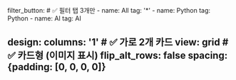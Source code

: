 <!-- ---
# A section created with the Portfolio widget.
# This section displays content from `content/project/`.
# See https://docs.hugoblox.com/widget/portfolio/
widget: portfolio

# This file represents a page section.
headless: true

# Order that this section appears on the page.
weight: 20

title: ''
subtitle: ''

content:
  # Page type to display. E.g. project.
  page_type: projects

  # Default filter index (e.g. 0 corresponds to the first `filter_button` instance below).
  filter_default: 0

  # Filter toolbar (optional).
  # Add or remove as many filters (`filter_button` instances) as you like.
  # To show all items, set `tag` to "*".
  # To filter by a specific tag, set `tag` to an existing tag name.
  # To remove the toolbar, delete the entire `filter_button` block.
  filter_button:
    - name: All
      tag: '*'
    - name: Machine Learning
      tag: ML
    - name: Computer Vision
      tag: CV
    - name: NLP
      tag: NLP
design:
  columns: '1'
  view: grid
  flip_alt_rows: true
  background: {}
  spacing: {padding: [0, 0, 0, 0]}
--- -->

  filter_button:            # ✅ 필터 탭 3개만
    - name: All
      tag: '*'
    - name: Python
      tag: Python
    - name: AI
      tag: AI

design:
  columns: '1'              # ✅ 가로 2개 카드
  view: grid                # ✅ 카드형 (이미지 표시)
  flip_alt_rows: false
  spacing: {padding: [0, 0, 0, 0]}
---